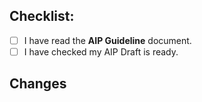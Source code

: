 <!---
  Change the title: 'Submit new AIP / Update a AIP-<replace number>'
  *Only make a request when a AIP is ready.
  *You should check `Allow edits from maintainers` option.
  To finalize a AIP, open an issue instead.
-->


## Checklist:
<!--- Go over all the following points, and put an `x` in all the boxes that apply. -->

- [ ] I have read the **AIP Guideline** document.
- [ ] I have checked my AIP Draft is ready.

## Changes <!--- Required when updating an existing AIP Draft -->

<!--- Describe your changes in detail -->
